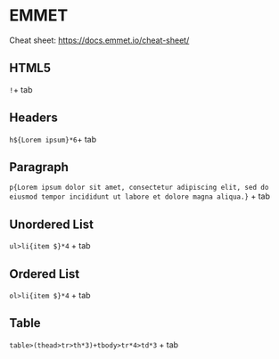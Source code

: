 # EMMET
Cheat sheet: https://docs.emmet.io/cheat-sheet/

## HTML5
```!```+ tab

## Headers
```h${Lorem ipsum}*6```+ tab

## Paragraph
```p{Lorem ipsum dolor sit amet, consectetur adipiscing elit, sed do eiusmod tempor incididunt ut labore et dolore magna aliqua.}``` + tab

## Unordered List
```ul>li{item $}*4``` + tab

## Ordered List
```ol>li{item $}*4``` + tab

## Table
```table>(thead>tr>th*3)+tbody>tr*4>td*3``` + tab

